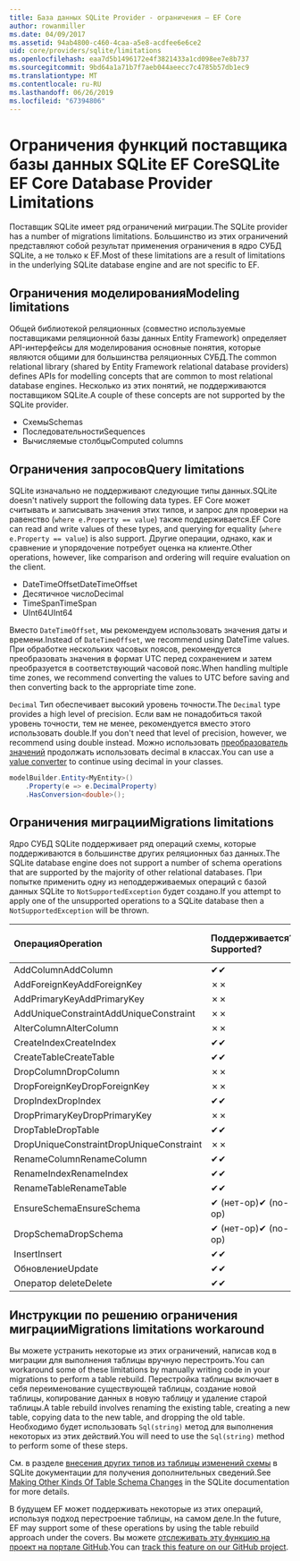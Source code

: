 ```yaml
---
title: База данных SQLite Provider - ограничения — EF Core
author: rowanmiller
ms.date: 04/09/2017
ms.assetid: 94ab4800-c460-4caa-a5e8-acdfee6e6ce2
uid: core/providers/sqlite/limitations
ms.openlocfilehash: eaa7d5b1496172e4f3821433a1cd098ee7e8b737
ms.sourcegitcommit: 9bd64a1a71b7f7aeb044aeecc7c4785b57db1ec9
ms.translationtype: MT
ms.contentlocale: ru-RU
ms.lasthandoff: 06/26/2019
ms.locfileid: "67394806"
---
```

# <a name="sqlite-ef-core-database-provider-limitations"></a><span data-ttu-id="890e4-102">Ограничения функций поставщика базы данных SQLite EF Core</span><span class="sxs-lookup"><span data-stu-id="890e4-102">SQLite EF Core Database Provider Limitations</span></span>

<span data-ttu-id="890e4-103">Поставщик SQLite имеет ряд ограничений миграции.</span><span class="sxs-lookup"><span data-stu-id="890e4-103">The SQLite provider has a number of migrations limitations.</span></span> <span data-ttu-id="890e4-104">Большинство из этих ограничений представляют собой результат применения ограничения в ядро СУБД SQLite, а не только к EF.</span><span class="sxs-lookup"><span data-stu-id="890e4-104">Most of these limitations are a result of limitations in the underlying SQLite database engine and are not specific to EF.</span></span>

## <a name="modeling-limitations"></a><span data-ttu-id="890e4-105">Ограничения моделирования</span><span class="sxs-lookup"><span data-stu-id="890e4-105">Modeling limitations</span></span>

<span data-ttu-id="890e4-106">Общей библиотекой реляционных (совместно используемые поставщиками реляционной базы данных Entity Framework) определяет API-интерфейсы для моделирования основные понятия, которые являются общими для большинства реляционных СУБД.</span><span class="sxs-lookup"><span data-stu-id="890e4-106">The common relational library (shared by Entity Framework relational database providers) defines APIs for modelling concepts that are common to most relational database engines.</span></span> <span data-ttu-id="890e4-107">Несколько из этих понятий, не поддерживаются поставщиком SQLite.</span><span class="sxs-lookup"><span data-stu-id="890e4-107">A couple of these concepts are not supported by the SQLite provider.</span></span>

* <span data-ttu-id="890e4-108">Схемы</span><span class="sxs-lookup"><span data-stu-id="890e4-108">Schemas</span></span>
* <span data-ttu-id="890e4-109">Последовательности</span><span class="sxs-lookup"><span data-stu-id="890e4-109">Sequences</span></span>
* <span data-ttu-id="890e4-110">Вычисляемые столбцы</span><span class="sxs-lookup"><span data-stu-id="890e4-110">Computed columns</span></span>

## <a name="query-limitations"></a><span data-ttu-id="890e4-111">Ограничения запросов</span><span class="sxs-lookup"><span data-stu-id="890e4-111">Query limitations</span></span>

<span data-ttu-id="890e4-112">SQLite изначально не поддерживают следующие типы данных.</span><span class="sxs-lookup"><span data-stu-id="890e4-112">SQLite doesn't natively support the following data types.</span></span> <span data-ttu-id="890e4-113">EF Core может считывать и записывать значения этих типов, и запрос для проверки на равенство (`where e.Property == value`) также поддерживается.</span><span class="sxs-lookup"><span data-stu-id="890e4-113">EF Core can read and write values of these types, and querying for equality (`where e.Property == value`) is also support.</span></span> <span data-ttu-id="890e4-114">Другие операции, однако, как и сравнение и упорядочение потребует оценка на клиенте.</span><span class="sxs-lookup"><span data-stu-id="890e4-114">Other operations, however, like comparison and ordering will require evaluation on the client.</span></span>

* <span data-ttu-id="890e4-115">DateTimeOffset</span><span class="sxs-lookup"><span data-stu-id="890e4-115">DateTimeOffset</span></span>
* <span data-ttu-id="890e4-116">Десятичное число</span><span class="sxs-lookup"><span data-stu-id="890e4-116">Decimal</span></span>
* <span data-ttu-id="890e4-117">TimeSpan</span><span class="sxs-lookup"><span data-stu-id="890e4-117">TimeSpan</span></span>
* <span data-ttu-id="890e4-118">UInt64</span><span class="sxs-lookup"><span data-stu-id="890e4-118">UInt64</span></span>

<span data-ttu-id="890e4-119">Вместо `DateTimeOffset`, мы рекомендуем использовать значения даты и времени.</span><span class="sxs-lookup"><span data-stu-id="890e4-119">Instead of `DateTimeOffset`, we recommend using DateTime values.</span></span> <span data-ttu-id="890e4-120">При обработке нескольких часовых поясов, рекомендуется преобразовать значения в формат UTC перед сохранением и затем преобразуется в соответствующий часовой пояс.</span><span class="sxs-lookup"><span data-stu-id="890e4-120">When handling multiple time zones, we recommend converting the values to UTC before saving and then converting back to the appropriate time zone.</span></span>

<span data-ttu-id="890e4-121">`Decimal` Тип обеспечивает высокий уровень точности.</span><span class="sxs-lookup"><span data-stu-id="890e4-121">The `Decimal` type provides a high level of precision.</span></span> <span data-ttu-id="890e4-122">Если вам не понадобиться такой уровень точности, тем не менее, рекомендуется вместо этого использовать double.</span><span class="sxs-lookup"><span data-stu-id="890e4-122">If you don't need that level of precision, however, we recommend using double instead.</span></span> <span data-ttu-id="890e4-123">Можно использовать [преобразователь значений](../../modeling/value-conversions.md) продолжать использовать decimal в классах.</span><span class="sxs-lookup"><span data-stu-id="890e4-123">You can use a [value converter](../../modeling/value-conversions.md) to continue using decimal in your classes.</span></span>

``` csharp
modelBuilder.Entity<MyEntity>()
    .Property(e => e.DecimalProperty)
    .HasConversion<double>();
```

## <a name="migrations-limitations"></a><span data-ttu-id="890e4-124">Ограничения миграции</span><span class="sxs-lookup"><span data-stu-id="890e4-124">Migrations limitations</span></span>

<span data-ttu-id="890e4-125">Ядро СУБД SQLite поддерживает ряд операций схемы, которые поддерживаются в большинстве других реляционных баз данных.</span><span class="sxs-lookup"><span data-stu-id="890e4-125">The SQLite database engine does not support a number of schema operations that are supported by the majority of other relational databases.</span></span> <span data-ttu-id="890e4-126">При попытке применить одну из неподдерживаемых операций с базой данных SQLite то `NotSupportedException` будет создано.</span><span class="sxs-lookup"><span data-stu-id="890e4-126">If you attempt to apply one of the unsupported operations to a SQLite database then a `NotSupportedException` will be thrown.</span></span>

| <span data-ttu-id="890e4-127">Операция</span><span class="sxs-lookup"><span data-stu-id="890e4-127">Operation</span></span>            | <span data-ttu-id="890e4-128">Поддерживается?</span><span class="sxs-lookup"><span data-stu-id="890e4-128">Supported?</span></span> | <span data-ttu-id="890e4-129">Требуется версия</span><span class="sxs-lookup"><span data-stu-id="890e4-129">Requires version</span></span> |
|:---------------------|:-----------|:-----------------|
| <span data-ttu-id="890e4-130">AddColumn</span><span class="sxs-lookup"><span data-stu-id="890e4-130">AddColumn</span></span>            | <span data-ttu-id="890e4-131">✔</span><span class="sxs-lookup"><span data-stu-id="890e4-131">✔</span></span>          | <span data-ttu-id="890e4-132">1.0</span><span class="sxs-lookup"><span data-stu-id="890e4-132">1.0</span></span>              |
| <span data-ttu-id="890e4-133">AddForeignKey</span><span class="sxs-lookup"><span data-stu-id="890e4-133">AddForeignKey</span></span>        | <span data-ttu-id="890e4-134">✗</span><span class="sxs-lookup"><span data-stu-id="890e4-134">✗</span></span>          |                  |
| <span data-ttu-id="890e4-135">AddPrimaryKey</span><span class="sxs-lookup"><span data-stu-id="890e4-135">AddPrimaryKey</span></span>        | <span data-ttu-id="890e4-136">✗</span><span class="sxs-lookup"><span data-stu-id="890e4-136">✗</span></span>          |                  |
| <span data-ttu-id="890e4-137">AddUniqueConstraint</span><span class="sxs-lookup"><span data-stu-id="890e4-137">AddUniqueConstraint</span></span>  | <span data-ttu-id="890e4-138">✗</span><span class="sxs-lookup"><span data-stu-id="890e4-138">✗</span></span>          |                  |
| <span data-ttu-id="890e4-139">AlterColumn</span><span class="sxs-lookup"><span data-stu-id="890e4-139">AlterColumn</span></span>          | <span data-ttu-id="890e4-140">✗</span><span class="sxs-lookup"><span data-stu-id="890e4-140">✗</span></span>          |                  |
| <span data-ttu-id="890e4-141">CreateIndex</span><span class="sxs-lookup"><span data-stu-id="890e4-141">CreateIndex</span></span>          | <span data-ttu-id="890e4-142">✔</span><span class="sxs-lookup"><span data-stu-id="890e4-142">✔</span></span>          | <span data-ttu-id="890e4-143">1.0</span><span class="sxs-lookup"><span data-stu-id="890e4-143">1.0</span></span>              |
| <span data-ttu-id="890e4-144">CreateTable</span><span class="sxs-lookup"><span data-stu-id="890e4-144">CreateTable</span></span>          | <span data-ttu-id="890e4-145">✔</span><span class="sxs-lookup"><span data-stu-id="890e4-145">✔</span></span>          | <span data-ttu-id="890e4-146">1.0</span><span class="sxs-lookup"><span data-stu-id="890e4-146">1.0</span></span>              |
| <span data-ttu-id="890e4-147">DropColumn</span><span class="sxs-lookup"><span data-stu-id="890e4-147">DropColumn</span></span>           | <span data-ttu-id="890e4-148">✗</span><span class="sxs-lookup"><span data-stu-id="890e4-148">✗</span></span>          |                  |
| <span data-ttu-id="890e4-149">DropForeignKey</span><span class="sxs-lookup"><span data-stu-id="890e4-149">DropForeignKey</span></span>       | <span data-ttu-id="890e4-150">✗</span><span class="sxs-lookup"><span data-stu-id="890e4-150">✗</span></span>          |                  |
| <span data-ttu-id="890e4-151">DropIndex</span><span class="sxs-lookup"><span data-stu-id="890e4-151">DropIndex</span></span>            | <span data-ttu-id="890e4-152">✔</span><span class="sxs-lookup"><span data-stu-id="890e4-152">✔</span></span>          | <span data-ttu-id="890e4-153">1.0</span><span class="sxs-lookup"><span data-stu-id="890e4-153">1.0</span></span>              |
| <span data-ttu-id="890e4-154">DropPrimaryKey</span><span class="sxs-lookup"><span data-stu-id="890e4-154">DropPrimaryKey</span></span>       | <span data-ttu-id="890e4-155">✗</span><span class="sxs-lookup"><span data-stu-id="890e4-155">✗</span></span>          |                  |
| <span data-ttu-id="890e4-156">DropTable</span><span class="sxs-lookup"><span data-stu-id="890e4-156">DropTable</span></span>            | <span data-ttu-id="890e4-157">✔</span><span class="sxs-lookup"><span data-stu-id="890e4-157">✔</span></span>          | <span data-ttu-id="890e4-158">1.0</span><span class="sxs-lookup"><span data-stu-id="890e4-158">1.0</span></span>              |
| <span data-ttu-id="890e4-159">DropUniqueConstraint</span><span class="sxs-lookup"><span data-stu-id="890e4-159">DropUniqueConstraint</span></span> | <span data-ttu-id="890e4-160">✗</span><span class="sxs-lookup"><span data-stu-id="890e4-160">✗</span></span>          |                  |
| <span data-ttu-id="890e4-161">RenameColumn</span><span class="sxs-lookup"><span data-stu-id="890e4-161">RenameColumn</span></span>         | <span data-ttu-id="890e4-162">✔</span><span class="sxs-lookup"><span data-stu-id="890e4-162">✔</span></span>          | <span data-ttu-id="890e4-163">2.2.2</span><span class="sxs-lookup"><span data-stu-id="890e4-163">2.2.2</span></span>            |
| <span data-ttu-id="890e4-164">RenameIndex</span><span class="sxs-lookup"><span data-stu-id="890e4-164">RenameIndex</span></span>          | <span data-ttu-id="890e4-165">✔</span><span class="sxs-lookup"><span data-stu-id="890e4-165">✔</span></span>          | <span data-ttu-id="890e4-166">2.1</span><span class="sxs-lookup"><span data-stu-id="890e4-166">2.1</span></span>              |
| <span data-ttu-id="890e4-167">RenameTable</span><span class="sxs-lookup"><span data-stu-id="890e4-167">RenameTable</span></span>          | <span data-ttu-id="890e4-168">✔</span><span class="sxs-lookup"><span data-stu-id="890e4-168">✔</span></span>          | <span data-ttu-id="890e4-169">1.0</span><span class="sxs-lookup"><span data-stu-id="890e4-169">1.0</span></span>              |
| <span data-ttu-id="890e4-170">EnsureSchema</span><span class="sxs-lookup"><span data-stu-id="890e4-170">EnsureSchema</span></span>         | <span data-ttu-id="890e4-171">✔ (нет-op)</span><span class="sxs-lookup"><span data-stu-id="890e4-171">✔ (no-op)</span></span>  | <span data-ttu-id="890e4-172">2.0</span><span class="sxs-lookup"><span data-stu-id="890e4-172">2.0</span></span>              |
| <span data-ttu-id="890e4-173">DropSchema</span><span class="sxs-lookup"><span data-stu-id="890e4-173">DropSchema</span></span>           | <span data-ttu-id="890e4-174">✔ (нет-op)</span><span class="sxs-lookup"><span data-stu-id="890e4-174">✔ (no-op)</span></span>  | <span data-ttu-id="890e4-175">2.0</span><span class="sxs-lookup"><span data-stu-id="890e4-175">2.0</span></span>              |
| <span data-ttu-id="890e4-176">Insert</span><span class="sxs-lookup"><span data-stu-id="890e4-176">Insert</span></span>               | <span data-ttu-id="890e4-177">✔</span><span class="sxs-lookup"><span data-stu-id="890e4-177">✔</span></span>          | <span data-ttu-id="890e4-178">2.0</span><span class="sxs-lookup"><span data-stu-id="890e4-178">2.0</span></span>              |
| <span data-ttu-id="890e4-179">Обновление</span><span class="sxs-lookup"><span data-stu-id="890e4-179">Update</span></span>               | <span data-ttu-id="890e4-180">✔</span><span class="sxs-lookup"><span data-stu-id="890e4-180">✔</span></span>          | <span data-ttu-id="890e4-181">2.0</span><span class="sxs-lookup"><span data-stu-id="890e4-181">2.0</span></span>              |
| <span data-ttu-id="890e4-182">Оператор delete</span><span class="sxs-lookup"><span data-stu-id="890e4-182">Delete</span></span>               | <span data-ttu-id="890e4-183">✔</span><span class="sxs-lookup"><span data-stu-id="890e4-183">✔</span></span>          | <span data-ttu-id="890e4-184">2.0</span><span class="sxs-lookup"><span data-stu-id="890e4-184">2.0</span></span>              |

## <a name="migrations-limitations-workaround"></a><span data-ttu-id="890e4-185">Инструкции по решению ограничения миграции</span><span class="sxs-lookup"><span data-stu-id="890e4-185">Migrations limitations workaround</span></span>

<span data-ttu-id="890e4-186">Вы можете устранить некоторые из этих ограничений, написав код в миграции для выполнения таблицы вручную перестроить.</span><span class="sxs-lookup"><span data-stu-id="890e4-186">You can workaround some of these limitations by manually writing code in your migrations to perform a table rebuild.</span></span> <span data-ttu-id="890e4-187">Перестройка таблицы включает в себя переименование существующей таблицы, создание новой таблицы, копирование данных в новую таблицу и удаление старой таблицы.</span><span class="sxs-lookup"><span data-stu-id="890e4-187">A table rebuild involves renaming the existing table, creating a new table, copying data to the new table, and dropping the old table.</span></span> <span data-ttu-id="890e4-188">Необходимо будет использовать `Sql(string)` метод для выполнения некоторых из этих действий.</span><span class="sxs-lookup"><span data-stu-id="890e4-188">You will need to use the `Sql(string)` method to perform some of these steps.</span></span>

<span data-ttu-id="890e4-189">См. в разделе [внесения других типов из таблицы изменений схемы](http://sqlite.org/lang_altertable.html#otheralter) в SQLite документации для получения дополнительных сведений.</span><span class="sxs-lookup"><span data-stu-id="890e4-189">See [Making Other Kinds Of Table Schema Changes](http://sqlite.org/lang_altertable.html#otheralter) in the SQLite documentation for more details.</span></span>

<span data-ttu-id="890e4-190">В будущем EF может поддерживать некоторые из этих операций, используя подход перестроение таблицы, на самом деле.</span><span class="sxs-lookup"><span data-stu-id="890e4-190">In the future, EF may support some of these operations by using the table rebuild approach under the covers.</span></span> <span data-ttu-id="890e4-191">Вы можете [отслеживать эту функцию на проект на портале GitHub](https://github.com/aspnet/EntityFrameworkCore/issues/329).</span><span class="sxs-lookup"><span data-stu-id="890e4-191">You can [track this feature on our GitHub project](https://github.com/aspnet/EntityFrameworkCore/issues/329).</span></span>
